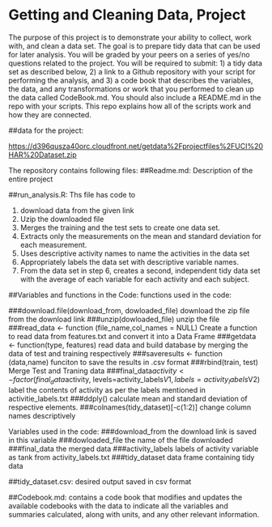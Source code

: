 # Getting and Cleaning Data, Project

The purpose of this project is to demonstrate your ability to collect, work with, and clean a data set. The goal is to prepare tidy data that can be used for later analysis. You will be graded by your peers on a series of yes/no questions related to the project. You will be required to submit: 1) a tidy data set as described below, 2) a link to a Github repository with your script for performing the analysis, and 3) a code book that describes the variables, the data, and any transformations or work that you performed to clean up the data called CodeBook.md. You should also include a README.md in the repo with your scripts. This repo explains how all of the scripts work and how they are connected.

##data for the project:

https://d396qusza40orc.cloudfront.net/getdata%2Fprojectfiles%2FUCI%20HAR%20Dataset.zip

The repository contains following files:
##Readme.md:
Description of the entire project

##run_analysis.R:
Ths file has code to 
1. download data from the given link
2. Uzip the downloaded file
3. Merges the training and the test sets to create one data set.
4. Extracts only the measurements on the mean and standard deviation for each      measurement.
5. Uses descriptive activity names to name the activities in the data set
6. Appropriately labels the data set with descriptive variable names.
7. From the data set in step 6, creates a second, independent tidy data set with   the average of each variable for each activity and each subject.

##Variables and functions in the Code:
functions used in the code:

###download.file(download_from, dowloaded_file) 
download the zip file from the download link
###unzip(dowloaded_file) 
unzip the file
###read_data <- function (file_name,col_names = NULL) 
Create a function to read data from features.txt and convert it into a Data Frame
###getdata <- function(type, features) 
read data and build database by merging the data of test and training respectively
###saveresults <- function (data,name) 
funciton to save the results in .csv format
###rbind(train, test) 
Merge Test and Traning data
###final_data$activity <- factor(final_data$activity, levels=activity_labels$V1, labels=activity_labels$V2) 
label the contents of activity as per the labels mentioned in activitie_labels.txt
###ddply() 
calculate mean and standard deviation of respective elements.
###colnames(tidy_dataset)[-c(1:2)] 
change column names descriptively

Variables used in the code:
###download_from 
the download link is saved in this variable 
###dowloaded_file 
the name of the file downloaded 
###final_data 
the merged data 
###activity_labels 
labels of activity variable as tank from activity_labels.txt 
###tidy_dataset 
data frame containing tidy data

##tidy_dataset.csv:
desired output saved in csv format

##Codebook.md:
contains a code book that modifies and updates the available codebooks with the data to indicate all the variables and summaries calculated, along with units, and any other relevant information.


